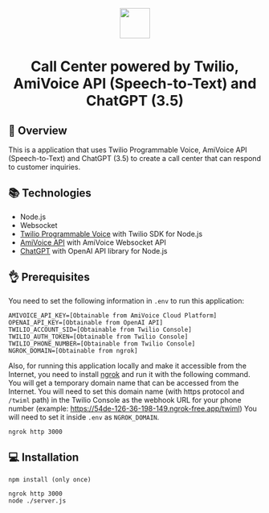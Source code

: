 <p align="center">
  <a>
    <img src="https://cdn.webo.digital/uploads/2022/05/What-Is-Twilio-scaled.jpg" width="60" />
  </a>
</p>
<h1 align="center">
  Call Center powered by Twilio, AmiVoice API (Speech-to-Text) and ChatGPT (3.5)
</h1>

## 🌸 Overview
This is a application that uses Twilio Programmable Voice, AmiVoice API (Speech-to-Text) and ChatGPT (3.5) to create a call center that can respond to customer inquiries.

## 📚 Technologies
- Node.js
- Websocket
- [Twilio Programmable Voice](https://www.twilio.com/voice) with Twilio SDK for Node.js
- [AmiVoice API](https://docs.amivoice.com/amivoice-api/manual/) with AmiVoice Websocket API
- [ChatGPT](https://platform.openai.com/docs/guides/gpt) with OpenAI API library for Node.js

## 👌 Prerequisites
You need to set the following information in `.env` to run this application:

```
AMIVOICE_API_KEY=[Obtainable from AmiVoice Cloud Platform]
OPENAI_API_KEY=[Obtainable from OpenAI API]
TWILIO_ACCOUNT_SID=[Obtainable from Twilio Console]
TWILIO_AUTH_TOKEN=[Obtainable from Twilio Console]
TWILIO_PHONE_NUMBER=[Obtainable from Twilio Console]
NGROK_DOMAIN=[Obtainable from ngrok]
```

Also, for running this application locally and make it accessible from the Internet, you need to install [ngrok](https://ngrok.com/) and run it with the following command. You will get a temporary domain name that can be accessed from the Internet.
You will need to set this domain name (with https protocol and `/twiml` path) in the Twilio Console as the webhook URL for your phone number (example: https://54de-126-36-198-149.ngrok-free.app/twiml)
You will need to set it inside `.env` as `NGROK_DOMAIN`.

```
ngrok http 3000
```

## 💻 Installation
```
npm install (only once)

ngrok http 3000
node ./server.js
```
